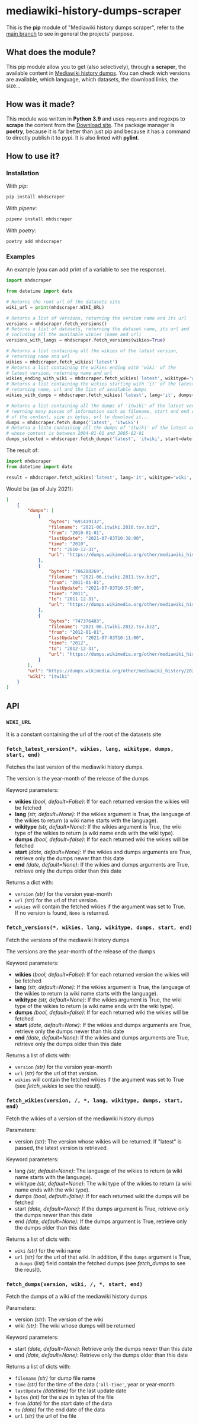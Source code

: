 # mediawiki-history-dumps-scraper

This is the **pip** module of "Mediawiki history dumps scraper", refer to the [main branch](https://github.com/euberdeveloper/mediawiki-history-dumps-scraper) to see in general the projects' purpose.

## What does the module?

This pip module allow you to get (also selectively), through a **scraper**, the available content in [Mediawiki history dumps](https://dumps.wikimedia.org/other/mediawiki_history/readme.html). You can check wich versions are available, which language, which datasets, the download links, the size...

## How was it made?

This module was written in **Python 3.9** and uses `requests` and regexps to **scrape** the content from the [Download site](https://dumps.wikimedia.org/other/mediawiki_history/). The package manager is **poetry**, because it is far better than just pip and because it has a command to directly publish it to pypi. It is also linted with **pylint**.

## How to use it?

### Installation

With *pip*:

```bash
pip install mhdscraper
```

With *pipenv*:

```bash
pipenv install mhdscraper
```

With *poetry*:

```bash
poetry add mhdscraper
```

### Examples

An example (you can add print of a variable to see the response).

```python
import mhdscraper

from datetime import date

# Returns the root url of the datasets site
wiki_url = print(mhdscraper.WIKI_URL)

# Returns a list of versions, returning the version name and its url
versions = mhdscraper.fetch_versions()
# Returns a list of datasets, returning the dataset name, its url and 
# including all the available wikies (name and url)
versions_with_langs = mhdscraper.fetch_versions(wikies=True)

# Returns a list containing all the wikies of the latest version, 
# returning name and url
wikies = mhdscraper.fetch_wikies('latest')
# Returns a list containing the wikies ending with 'wiki' of the 
# latest version, returning name and url
wikies_ending_with_wiki = mhdscraper.fetch_wikies('latest', wikitype='wiki')
# Returns a list containing the wikies starting with 'it' of the latest version, 
# returning name, url and the list of available dumps
wikies_with_dumps = mhdscraper.fetch_wikies('latest', lang='it', dumps=True)

# Returns a list containing all the dumps of 'itwiki' of the latest version, 
# reurning many pieces of information such as filename, start and end date 
# of the content, size in bytes, url to download it...
dumps = mhdscraper.fetch_dumps('latest', 'itwiki')
# Returna a listo containing all the dumps of 'itwiki' of the latest version,
# whose content is between 2004-01-01 and 2005-02-01
dumps_selected = mhdscraper.fetch_dumps('latest', 'itwiki', start=date(2004, 1, 1), end=date(2005, 2, 1))
```

The result of:

```python
import mhdscraper
from datetime import date

result = mhdscraper.fetch_wikies('latest', lang='it', wikitype='wiki', dumps=True, start=date(2010, 1, 1), end=date(2012, 12, 31))
```

Would be (as of July 2021):

```json
[
    {
        "dumps": [
            {
                "bytes": "691419132",
                "filename": "2021-06.itwiki.2010.tsv.bz2",
                "from": "2010-01-01",
                "lastUpdate": "2021-07-03T10:38:00",
                "time": "2010",
                "to": "2010-12-31",
                "url": "https://dumps.wikimedia.org/other/mediawiki_history/2021-06/itwiki/2021-06.itwiki.2010.tsv.bz2"
            },
            {
                "bytes": "706208269",
                "filename": "2021-06.itwiki.2011.tsv.bz2",
                "from": "2011-01-01",
                "lastUpdate": "2021-07-03T10:57:00",
                "time": "2011",
                "to": "2011-12-31",
                "url": "https://dumps.wikimedia.org/other/mediawiki_history/2021-06/itwiki/2021-06.itwiki.2011.tsv.bz2"
            },
            {
                "bytes": "747376403",
                "filename": "2021-06.itwiki.2012.tsv.bz2",
                "from": "2012-01-01",
                "lastUpdate": "2021-07-03T10:11:00",
                "time": "2012",
                "to": "2012-12-31",
                "url": "https://dumps.wikimedia.org/other/mediawiki_history/2021-06/itwiki/2021-06.itwiki.2012.tsv.bz2"
            }
        ],
        "url": "https://dumps.wikimedia.org/other/mediawiki_history/2021-06/itwiki",
        "wiki": "itwiki"
    }
]
```

## API

### `WIKI_URL`

It is a constant containing the url of the root of the datasets site

### `fetch_latest_version(*, wikies, lang, wikitype, dumps, start, end)`

Fetches the last version of the mediawiki history dumps.

The version is the year-month of the release of the dumps

Keyword parameters:
* __wikies__ (_bool, default=False)_: If for each returned version the wikies will be fetched
* __lang__ _(str, default=None)_: If the wikies argument is True, the language of the wikies to return (a wiki name starts with the language).
* __wikitype__ _(str, default=None)_: If the wikies argument is True, the wiki type of the wikies to return (a wiki name ends with the wiki type).
* __dumps__ _(bool, default=false)_: If for each returned wiki the wikies will be fetched
* __start__ _(date, default=None)_: If the wikies and dumps arguments are True, retrieve only the dumps newer than this date
* __end__ _(date, default=None)_: If the wikies and dumps arguments are True, retrieve only the dumps older than this date

Returns a dict with:
*  `version` _(str)_ for the version year-month
*  `url` _(str)_ for the url of that version. 
*  `wikies` will contain the fetched wikies if the argument was set to True.  
If no version is found, `None` is returned.

### `fetch_versions(*, wikies, lang, wikitype, dumps, start, end)`

Fetch the versions of the mediawiki history dumps

The versions are the year-month of the release of the dumps

Keyword parameters:
* __wikies__ (_bool, default=False)_: If for each returned version the wikies will be fetched
* __lang__ _(str, default=None)_: If the wikies argument is True, the language of the wikies to return (a wiki name starts with the language).
* __wikitype__ _(str, default=None)_: If the wikies argument is True, the wiki type of the wikies to return (a wiki name ends with the wiki type).
* __dumps__ _(bool, default=false)_: If for each returned wiki the wikies will be fetched
* __start__ _(date, default=None)_: If the wikies and dumps arguments are True, retrieve only the dumps newer than this date
* __end__ _(date, default=None)_: If the wikies and dumps arguments are True, retrieve only the dumps older than this date

Returns a list of dicts with:
* `version` _(str)_ for the version year-month
* `url` _(str)_ for the url of that version. 
* `wikies` will contain the fetched wikies if the argument was set to True (see *fetch_wikies* to see the result).

### `fetch_wikies(version, /, *, lang, wikitype, dumps, start, end)`

Fetch the wikies of a version of the mediawiki history dumps

Parameters:
* version _(str)_: The version whose wikies will be returned. If "latest" is passed, the latest version is retrieved.

Keyword parameters:
* lang _(str, default=None)_: The language of the wikies to return (a wiki name starts with the language).
* wikitype _(str, default=None)_: The wiki type of the wikies to return (a wiki name ends with the wiki type).
* dumps _(bool, default=false)_: If for each returned wiki the dumps will be fetched
* start _(date, default=None)_: If the dumps argument is True, retrieve only the dumps newer than this date
* end _(date, default=None)_: If the dumps argument is True, retrieve only the dumps older than this date

Returns a list of dicts with:
* `wiki` _(str)_ for the wiki name
* `url` _(str)_ for the url of that wiki. 
In addition, if the `dumps` argument is True, a `dumps` (list) field contain the fetched dumps (see *fetch_dumps* to see the reuslt).

### `fetch_dumps(version, wiki, /, *, start, end)`

Fetch the dumps of a wiki of the mediawiki history dumps

Parameters:
* version _(str)_: The version of the wiki
* wiki _(str)_: The wiki whose dumps will be returned

Keyword parameters:
* start _(date, default=None)_: Retrieve only the dumps newer than this date
* end _(date, default=None)_: Retrieve only the dumps older than this date

Returns a list of dicts with:
* `filename` _(str)_ for dump file name
* `time` _(str)_ for the time of the data (`'all-time'`, year or year-month
* `lastUpdate` _(datetime)_ for the last update date
* `bytes` _(int)_ for the size in bytes of the file
* `from` _(date)_ for the start date of the data
* `to` _(date)_ for the end date of the data
* `url` _(str)_ the url of the file
